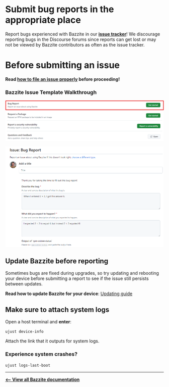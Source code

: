<!-- ANCHOR: METADATA -->
<!--{"url_discourse": "https://universal-blue.discourse.group/docs?topic=3402", "fetched_at": "2024-09-03 16:43:15.937921+00:00"}-->
<!-- ANCHOR_END: METADATA -->

# Submit bug reports in the appropriate place

Report bugs experienced with Bazzite in our [**issue tracker**](https://github.com/ublue-os/bazzite/issues)! We discourage reporting bugs in the Discourse forums since reports can get lost or may not be viewed by Bazzite contributors as often as the issue tracker.

# Before submitting an issue

**Read [how to file an issue properly](https://universal-blue.discourse.group/docs?topic=1470) before proceeding!**

### **Bazzite Issue Template Walkthrough**

![Bug report|690x174](../img/Bug_report.png)

![Template|690x436](../img/Bug_report_template.png)

## Update Bazzite before reporting

Sometimes bugs are fixed during upgrades, so try updating and rebooting your device before submitting a report to see if the issue still persists between updates.

**Read how to update Bazzite for your device**:
[Updating guide](../Installing_and_Managing_Software/Updates_Rollbacks_and_Rebasing/updating_guide.md)

## Make sure to attach system logs

Open a host terminal and **enter**:

```
ujust device-info
```

Attach the link that it outputs for system logs.

### Experience system crashes?

```command
ujust logs-last-boot
```

<hr>

[**<-- View all Bazzite documentation**](https://docs.bazzite.gg)
